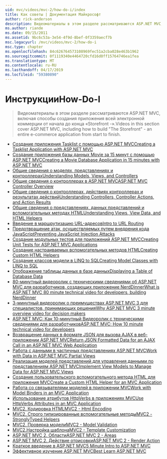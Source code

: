 ```yaml
---
uid: mvc/videos/mvc-2/how-do-i/index
title: Как советы | Документация Майкрософт
author: rick-anderson
description: Видеоматериалы в этом разделе рассматриваются ASP.NET MVC, включая способы создания «Storefront -» полностью коммерческую приложения от начала до конца.
ms.author: riande
ms.date: 09/15/2011
ms.assetid: 9bc6c53a-3e54-4f9d-8bef-0f3359aecf7b
msc.legacyurl: /mvc/videos/mvc-2/how-do-i
msc.type: chapter
ms.openlocfilehash: 84c626764573108969fec51a2cba028e463b1962
ms.sourcegitcommit: 0f1119340e4464720cfd16d0ff15764746ea1fea
ms.translationtype: MT
ms.contentlocale: ru-RU
ms.lasthandoff: 04/17/2019
ms.locfileid: "59380890"
---
```

# <a name="how-do-i"></a><span data-ttu-id="b09ba-103">Инструкции</span><span class="sxs-lookup"><span data-stu-id="b09ba-103">How-Do-I</span></span>

> <span data-ttu-id="b09ba-104">Видеоматериалы в этом разделе рассматриваются ASP.NET MVC, включая способы создания приложения всей электронной коммерции от начала до конца «Storefront -».</span><span class="sxs-lookup"><span data-stu-id="b09ba-104">Videos in this section cover ASP.NET MVC, including how to build "The Storefront" - an entire e-commerce application from start to finish.</span></span>


- [<span data-ttu-id="b09ba-105">Создание приложения Tasklist с помощью ASP.NET MVC</span><span class="sxs-lookup"><span data-stu-id="b09ba-105">Creating a Tasklist Application with ASP.NET MVC</span></span>](creating-a-tasklist-application-with-aspnet-mvc.md)
- [<span data-ttu-id="b09ba-106">Создание приложения базы данных Movie за 15 минут с помощью ASP.NET MVC</span><span class="sxs-lookup"><span data-stu-id="b09ba-106">Creating a Movie Database Application in 15 minutes with ASP.NET MVC</span></span>](creating-a-movie-database-application-in-15-minutes-with-aspnet-mvc.md)
- [<span data-ttu-id="b09ba-107">Общие сведения о моделях, представлениях и контроллерах</span><span class="sxs-lookup"><span data-stu-id="b09ba-107">Understanding Models, Views, and Controllers</span></span>](understanding-models-views-and-controllers.md)
- [<span data-ttu-id="b09ba-108">Общие сведения о контроллерах в ASP.NET MVC</span><span class="sxs-lookup"><span data-stu-id="b09ba-108">ASP.NET MVC Controller Overview</span></span>](aspnet-mvc-controller-overview.md)
- [<span data-ttu-id="b09ba-109">Общие сведения о контроллерах, действиях контроллерах и результатах действий</span><span class="sxs-lookup"><span data-stu-id="b09ba-109">Understanding Controllers, Controller Actions, and Action Results</span></span>](understanding-controllers-controller-actions-and-action-results.md)
- [<span data-ttu-id="b09ba-110">Общие сведения о представлениях, данных представлений и вспомогательных методах HTML</span><span class="sxs-lookup"><span data-stu-id="b09ba-110">Understanding Views, View Data, and HTML Helpers</span></span>](understanding-views-view-data-and-html-helpers.md)
- [<span data-ttu-id="b09ba-111">Введение в маршрутизацию URL-адресов</span><span class="sxs-lookup"><span data-stu-id="b09ba-111">Intro to URL Routing</span></span>](an-introduction-to-url-routing.md)
- [<span data-ttu-id="b09ba-112">Предотвращение атак, осуществляемых путем внедрения кода JavaScript</span><span class="sxs-lookup"><span data-stu-id="b09ba-112">Preventing JavaScript Injection Attacks</span></span>](preventing-javascript-injection-attacks.md)
- [<span data-ttu-id="b09ba-113">Создание модульных тестов для приложений ASP.NET MVC</span><span class="sxs-lookup"><span data-stu-id="b09ba-113">Creating Unit Tests for ASP.NET MVC Applications</span></span>](creating-unit-tests-for-aspnet-mvc-applications.md)
- [<span data-ttu-id="b09ba-114">Создание настраиваемых вспомогательных методов HTML</span><span class="sxs-lookup"><span data-stu-id="b09ba-114">Creating Custom HTML Helpers</span></span>](creating-custom-html-helpers.md)
- [<span data-ttu-id="b09ba-115">Создание классов модели в LINQ to SQL</span><span class="sxs-lookup"><span data-stu-id="b09ba-115">Creating Model Classes with LINQ to SQL</span></span>](creating-model-classes-with-linq-to-sql.md)
- [<span data-ttu-id="b09ba-116">Отображение таблицы данных в базе данных</span><span class="sxs-lookup"><span data-stu-id="b09ba-116">Displaying a Table of Database Data</span></span>](displaying-a-table-of-database-data.md)
- [<span data-ttu-id="b09ba-117">80-минутный видеоролик с техническими сведениями об ASP.NET MVC для разработчиков, создающих приложение NerdDinner</span><span class="sxs-lookup"><span data-stu-id="b09ba-117">What is ASP.NET MVC 80 minute technical video for developers, building NerdDinner</span></span>](what-is-aspnet-mvc-80-minute-technical-video-for-developers-building-nerddinner.md)
- [<span data-ttu-id="b09ba-118">3-минутный видеоролик о преимуществах ASP.NET MVC 3 для специалистов, принимающих решения</span><span class="sxs-lookup"><span data-stu-id="b09ba-118">Why ASP.NET MVC 3 minute overview video for decision makers</span></span>](why-aspnet-mvc-3-minute-overview-video-for-decision-makers.md)
- [<span data-ttu-id="b09ba-119">ASP.NET MVC: Как 10-минутный Видеоролик с техническими сведениями для разработчиков</span><span class="sxs-lookup"><span data-stu-id="b09ba-119">ASP.NET MVC: How 10 minute technical video for developers</span></span>](aspnet-mvc-how-10-minute-technical-video-for-developers.md)
- [<span data-ttu-id="b09ba-120">Возвращение данных в формате JSON для вызова AJAX в веб-приложении ASP.NET MVC</span><span class="sxs-lookup"><span data-stu-id="b09ba-120">Return JSON Formatted Data for an AJAX Call in an ASP.NET MVC Web Application</span></span>](how-do-i-return-json-formatted-data-for-an-ajax-call-in-an-aspnet-mvc-web-application.md)
- [<span data-ttu-id="b09ba-121">Работа с данными в частичных представлениях ASP.NET MVC</span><span class="sxs-lookup"><span data-stu-id="b09ba-121">Work with Data in ASP.NET MVC Partial Views</span></span>](how-do-i-work-with-data-in-aspnet-mvc-partial-views.md)
- [<span data-ttu-id="b09ba-122">Реализация моделей представлений для управления данными по представлениям ASP.NET MVC</span><span class="sxs-lookup"><span data-stu-id="b09ba-122">Implement View Models to Manage Data for ASP.NET MVC Views</span></span>](how-do-i-implement-view-models-to-manage-data-for-aspnet-mvc-views.md)
- [<span data-ttu-id="b09ba-123">Создание пользовательского вспомогательного метода HTML для приложения MVC</span><span class="sxs-lookup"><span data-stu-id="b09ba-123">Create a Custom HTML Helper for an MVC Application</span></span>](how-do-i-create-a-custom-html-helper-for-an-mvc-application.md)
- [<span data-ttu-id="b09ba-124">Работа со связывателями моделей в приложении MVC</span><span class="sxs-lookup"><span data-stu-id="b09ba-124">Work with Model Binders in an MVC Application</span></span>](how-do-i-work-with-model-binders-in-an-mvc-application.md)
- [<span data-ttu-id="b09ba-125">Использование атрибутов HttpVerbs в приложениях MVC</span><span class="sxs-lookup"><span data-stu-id="b09ba-125">Use HttpVerbs Attributes in an MVC Application</span></span>](how-do-i-use-httpverbs-attributes-in-an-mvc-application.md)
- [<span data-ttu-id="b09ba-126">MVC2. Кодировка HTML</span><span class="sxs-lookup"><span data-stu-id="b09ba-126">MVC2 - Html Encoding</span></span>](mvc2-html-encoding.md)
- [<span data-ttu-id="b09ba-127">MVC2. Строго типизированные вспомогательные методы</span><span class="sxs-lookup"><span data-stu-id="b09ba-127">MVC2 - StronglyTyped Helpers</span></span>](mvc2-stronglytyped-helpers.md)
- [<span data-ttu-id="b09ba-128">MVC2. Проверка модели</span><span class="sxs-lookup"><span data-stu-id="b09ba-128">MVC2 - Model Validation</span></span>](mvc2-model-validation.md)
- [<span data-ttu-id="b09ba-129"> MVC2.Настройка шаблона</span><span class="sxs-lookup"><span data-stu-id="b09ba-129">MVC2 - Template Customization</span></span>](mvc2-template-customization.md)
- [<span data-ttu-id="b09ba-130">ASP.NET MVC 2. Области</span><span class="sxs-lookup"><span data-stu-id="b09ba-130">ASP.NET MVC 2 - Areas</span></span>](aspnet-mvc-2-areas.md)
- [<span data-ttu-id="b09ba-131">ASP.NET MVC 2. Действие отрисовки</span><span class="sxs-lookup"><span data-stu-id="b09ba-131">ASP.NET MVC 2 - Render Action</span></span>](aspnet-mvc-2-render-action.md)
- [<span data-ttu-id="b09ba-132">Краткое введение в ASP.NET MVC</span><span class="sxs-lookup"><span data-stu-id="b09ba-132">5 Minute Intro to ASP.NET MVC</span></span>](5-minute-introduction-to-aspnet-mvc.md)
- [<span data-ttu-id="b09ba-133">Эффективное изучение ASP.NET MVC</span><span class="sxs-lookup"><span data-stu-id="b09ba-133">Best Learn ASP.NET MVC</span></span>](how-to-best-learn-asp-net-mvc.md)
